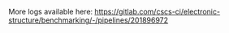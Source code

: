 More logs available here: https://gitlab.com/cscs-ci/electronic-structure/benchmarking/-/pipelines/201896972
